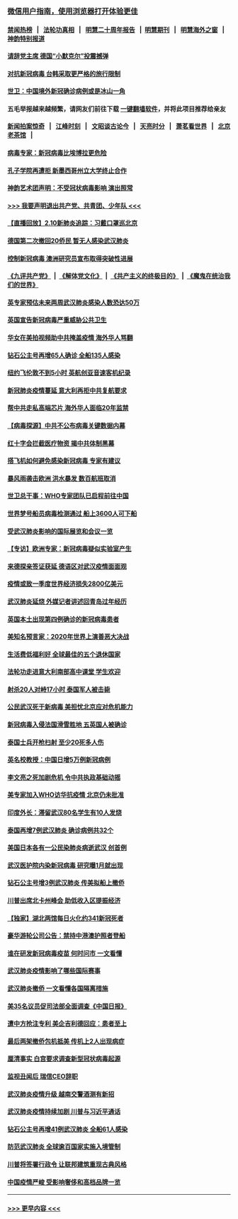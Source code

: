 ### [微信用户指南，使用浏览器打开体验更佳](https://github.com/gfw-breaker/banned-news1/blob/master/indexes/wechat-guide.md?t=0)
#### [禁闻热榜](热点新闻.md?t=0)  &nbsp;&nbsp;|&nbsp;&nbsp; [法轮功真相](https://github.com/gfw-breaker/truth/blob/master/README.md?t=0) &nbsp;&nbsp;|&nbsp;&nbsp; [明慧二十周年报告](https://github.com/gfw-breaker/mh-reports/blob/master/README.md?t=0) &nbsp;&nbsp;|&nbsp;&nbsp;[明慧期刊](https://github.com/gfw-breaker/mh-qikan) &nbsp;&nbsp;|&nbsp;&nbsp; [明慧海外之窗](https://github.com/gfw-breaker/mh-news/blob/master/README.md?t=0) &nbsp;&nbsp;|&nbsp;&nbsp; [神韵特别报道](https://github.com/gfw-breaker/mh-news/blob/master/shenyun.md?t=0)
#### [请辞党主席 德国“小默克尔”投震撼弹](../pages/nsc418/n11858583.md?t=02110144) 
#### [对抗新冠病毒 台韩采取更严格的旅行限制](../pages/nsc418/n11858936.md?t=02110144) 
#### [世卫：中国境外新冠确诊病例或是冰山一角](../pages/nsc418/n11858781.md?t=02110144) 
#### 五毛举报越来越频繁，请网友们前往下载 [一键翻墙软件](https://github.com/gfw-breaker/ssr-accounts)，并将此项目推荐给亲友
#### [新闻拍案惊奇](https://github.com/gfw-breaker/banned-news1/blob/master/pages/link4.md) &nbsp;&nbsp;|&nbsp;&nbsp; [江峰时刻](https://github.com/gfw-breaker/banned-news1/blob/master/pages/link4.md) &nbsp;&nbsp;|&nbsp;&nbsp; [文昭谈古论今](https://github.com/gfw-breaker/banned-news1/blob/master/pages/link4.md) &nbsp;&nbsp;|&nbsp;&nbsp; [天亮时分](https://github.com/gfw-breaker/banned-news1/blob/master/pages/link4.md) &nbsp;&nbsp;|&nbsp;&nbsp; [萧茗看世界](https://github.com/gfw-breaker/banned-news1/blob/master/pages/link4.md) &nbsp;&nbsp;|&nbsp;&nbsp; [北京老茶馆](https://github.com/gfw-breaker/banned-news1/blob/master/pages/link4.md) &nbsp;&nbsp;|&nbsp;&nbsp; 
#### [病毒专家：新冠病毒比埃博拉更危险](../pages/nsc418/n11858572.md?t=02110144) 
#### [孔子学院再遭拒 新墨西哥州立大学终止合作](../pages/nsc418/n11858661.md?t=02110144) 
#### [神韵艺术团声明：不受冠状病毒影响 演出照常](../pages/nsc418/n11858801.md?t=02110144) 
#### [>>> 我要声明退出共产党、共青团、少年队 <<<](https://github.com/begood0513/goodnews/blob/master/quit/letter.md) 
#### [【直播回放】2.10新肺炎追踪：习戴口罩巡北京](../pages/nsc418/n11858548.md?t=02110144) 
#### [德国第二次撤回20侨民 暂无人感染武汉肺炎](../pages/nsc418/n11858633.md?t=02110144) 
#### [控制新冠病毒 澳洲研究员宣布取得突破性进展](../pages/nsc418/n11858505.md?t=02110144) 
#### [《九评共产党》](https://github.com/begood0513/9ping.md/blob/master/README.md) &nbsp;|&nbsp; [《解体党文化》](../../../../jtdwh.md/blob/master/README.md)  &nbsp;|&nbsp; [《共产主义的终极目的》](../../../../gczydzjmd.md/blob/master/README.md) &nbsp;|&nbsp; [《魔鬼在统治我们的世界》](../../../../mgztzwmdsj.md/blob/master/README.md) 
#### [英专家预估未来两周武汉肺炎感染人数恐达50万](../pages/nsc418/n11857886.md?t=02110144) 
#### [英国宣告新冠病毒严重威胁公共卫生](../pages/nsc418/n11858285.md?t=02110144) 
#### [华女在美拍视频助中共掩盖疫情 海外华人骂翻](../pages/nsc418/n11857407.md?t=02110144) 
#### [钻石公主号再增65人确诊 全船135人感染](../pages/nsc418/n11857366.md?t=02110144) 
#### [纽约飞伦敦不到5小时 英航创亚音速客机纪录](../pages/nsc418/n11857405.md?t=02110144) 
#### [新冠肺炎疫情蔓延 意大利再拒中共复航要求](../pages/nsc418/n11857200.md?t=02110144) 
#### [帮中共走私高端芯片 海外华人面临20年监禁](../pages/nsc418/n11855016.md?t=02110144) 
#### [【病毒探源】中共不公布病毒关键数据内幕](../pages/nsc418/n11856584.md?t=02110144) 
#### [红十字会拦截医疗物资 揭中共体制黑幕](../pages/nsc418/n11856750.md?t=02110144) 
#### [搭飞机如何避免感染新冠病毒 专家有建议](../pages/nsc418/n11853427.md?t=02110144) 
#### [暴风雨袭击欧洲 洪水暴发 数百航班取消](../pages/nsc418/n11856453.md?t=02110144) 
#### [世卫总干事：WHO专家团队已启程前往中国](../pages/nsc418/n11856612.md?t=02110144) 
#### [世界梦号船员病毒检测通过 船上3600人可下船](../pages/nsc418/n11856520.md?t=02110144) 
#### [受武汉肺炎影响的国际展览和会议一览](../pages/nsc418/n11856420.md?t=02110144) 
#### [【专访】欧洲专家：新冠病毒疑似实验室产生](../pages/nsc418/n11856378.md?t=02110144) 
#### [来德探亲签证获延 德语区对武汉疫情面面观](../pages/nsc418/n11856283.md?t=02110144) 
#### [疫情或致一季度世界经济损失2800亿美元](../pages/nsc418/n11855639.md?t=02110144) 
#### [武汉肺炎延烧 外媒记者讲述回青岛过年经历](../pages/nsc418/n11856159.md?t=02110144) 
#### [英国本土出现第四例确诊的新冠病毒患者](../pages/nsc418/n11855930.md?t=02110144) 
#### [美知名预言家：2020年世界上演善恶大决战](../pages/nsc418/n11855418.md?t=02110144) 
#### [生活费低福利好 全球最佳的五个退休国家](../pages/nsc418/n11848347.md?t=02110144) 
#### [法轮功走进意大利南部高中课堂 学生欢迎](../pages/nsc418/n11853859.md?t=02110144) 
#### [射杀20人对峙17小时 泰国军人被击毙](../pages/nsc418/n11854869.md?t=02110144) 
#### [公民武汉死于新病毒 美担忧北京应对危机能力](../pages/nsc418/n11854331.md?t=02110144) 
#### [新冠病毒入侵法国滑雪胜地 五英国人被确诊](../pages/nsc418/n11854307.md?t=02110144) 
#### [泰国士兵开枪扫射 至少20死多人伤](../pages/nsc418/n11854276.md?t=02110144) 
#### [英名校教授：中国日增5万例新冠病例](../pages/nsc418/n11854174.md?t=02110144) 
#### [李文亮之死加剧危机 令中共执政基础动摇](../pages/nsc418/n11854003.md?t=02110144) 
#### [美专家加入WHO访华抗疫情 北京仍未批准](../pages/nsc418/n11854043.md?t=02110144) 
#### [印度外长：滞留武汉80名学生有10人发烧](../pages/nsc418/n11853821.md?t=02110144) 
#### [泰国再增7例武汉肺炎 确诊病例共32个](../pages/nsc418/n11853808.md?t=02110144) 
#### [美国日本各有一公民染肺炎病逝武汉 创首例](../pages/nsc418/n11853509.md?t=02110144) 
#### [武汉医护院内染新冠病毒 研究曝1月就出现](../pages/nsc418/n11852928.md?t=02110144) 
#### [钻石公主号增3例武汉肺炎 传美拟船上撤侨](../pages/nsc418/n11853240.md?t=02110144) 
#### [川普出席北卡州峰会 助低收入区提振经济](../pages/nsc418/n11853232.md?t=02110144) 
#### [【独家】湖北两馆每日火化约341新冠死者](../pages/nsc418/n11845444.md?t=02110144) 
#### [豪华游轮公司公告：禁持中港澳护照者登船](../pages/nsc418/n11852761.md?t=02110144) 
#### [谁在研发新冠病毒疫苗 何时问市 一文看懂](../pages/nsc418/n11852840.md?t=02110144) 
#### [武汉肺炎疫情影响了哪些国际赛事](../pages/nsc418/n11852441.md?t=02110144) 
#### [武汉肺炎撤侨 一文看懂各国隔离措施](../pages/nsc418/n11844216.md?t=02110144) 
#### [美35名议员促司法部全面调查《中国日报》](../pages/nsc418/n11852435.md?t=02110144) 
#### [遭中方抢注专利 美企吉利德回应：患者至上](../pages/nsc418/n11852037.md?t=02110144) 
#### [最后两架撤侨包机抵美 传机上2人出现病症](../pages/nsc418/n11852173.md?t=02110144) 
#### [厘清事实 白宫要求调查新型冠状病毒起源](../pages/nsc418/n11852106.md?t=02110144) 
#### [监视丑闻后 瑞信CEO辞职](../pages/nsc418/n11852127.md?t=02110144) 
#### [武汉肺炎疫情升级 越南交警酒测有新招](../pages/nsc418/n11851632.md?t=02110144) 
#### [武汉肺炎疫情持续加剧 川普与习近平通话](../pages/nsc418/n11851613.md?t=02110144) 
#### [钻石公主号再增41例武汉肺炎 全船61人感染](../pages/nsc418/n11850401.md?t=02110144) 
#### [防范武汉肺炎 全球逾百国家实施入境管制](../pages/nsc418/n11850557.md?t=02110144) 
#### [川普将签署行政令 让联邦建筑重现古典风格](../pages/nsc418/n11850654.md?t=02110144) 
#### [中国疫情严峻 受影响奢侈和高档品牌一览](../pages/nsc418/n11850319.md?t=02110144) 

----
#### [ >>> 更早内容 <<< ](../indexes/nsc418-earlier.md)

